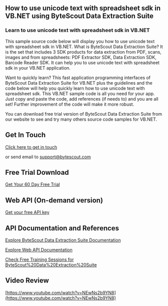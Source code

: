 ## How to use unicode text with spreadsheet sdk in VB.NET using ByteScout Data Extraction Suite

### Learn to use unicode text with spreadsheet sdk in VB.NET

This sample source code below will display you how to use unicode text with spreadsheet sdk in VB.NET. What is ByteScout Data Extraction Suite? It is the set that includes 3 SDK products for data extraction from PDF, scans, images and from spreadsheets: PDF Extractor SDK, Data Extraction SDK, Barcode Reader SDK. It can help you to use unicode text with spreadsheet sdk in your VB.NET application.

Want to quickly learn? This fast application programming interfaces of ByteScout Data Extraction Suite for VB.NET plus the guidelines and the code below will help you quickly learn how to use unicode text with spreadsheet sdk. This VB.NET sample code is all you need for your app. Just copy and paste the code, add references (if needs to) and you are all set! Further improvement of the code will make it more robust.

You can download free trial version of ByteScout Data Extraction Suite from our website to see and try many others source code samples for VB.NET.

## Get In Touch

[Click here to get in touch](https://bytescout.zendesk.com/hc/en-us/requests/new?subject=ByteScout%20Data%20Extraction%20Suite%20Question)

or send email to [support@bytescout.com](mailto:support@bytescout.com?subject=ByteScout%20Data%20Extraction%20Suite%20Question) 

## Free Trial Download

[Get Your 60 Day Free Trial](https://bytescout.com/download/web-installer?utm_source=github-readme)

## Web API (On-demand version)

[Get your free API key](https://pdf.co/documentation/api?utm_source=github-readme)

## API Documentation and References

[Explore ByteScout Data Extraction Suite Documentation](https://bytescout.com/documentation/index.html?utm_source=github-readme)

[Explore Web API Documentation](https://pdf.co/documentation/api?utm_source=github-readme)

[Check Free Training Sessions for ByteScout%20Data%20Extraction%20Suite](https://academy.bytescout.com/)

## Video Review

[https://www.youtube.com/watch?v=NEwNs2b9YN8](https://www.youtube.com/watch?v=NEwNs2b9YN8)